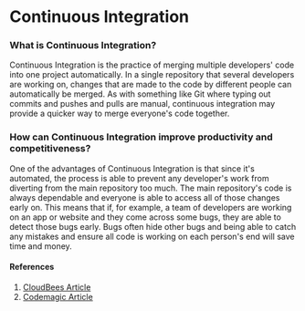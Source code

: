 # Continuous Integration

### What is Continuous Integration?
Continuous Integration is the practice of merging multiple developers' code into one project automatically.
In a single repository that several developers are working on, changes that are made to the code by different people can
automatically be merged. As with something like Git where typing out commits and pushes and pulls are manual, continuous integration may
provide a quicker way to merge everyone's code together.

### How can Continuous Integration improve productivity and competitiveness?
One of the advantages of Continuous Integration is that since it's automated, the process is able to prevent 
any developer's work from diverting from the main repository too much. 
The main repository's code is always dependable and everyone is able to access all of those changes early on.
This means that if, for example, a team of developers are working on an app or website and they come across some bugs, they are able to detect those bugs early.
Bugs often hide other bugs and being able to catch any mistakes and ensure all code is working on each person's end will save time and money.


#### References
1. [CloudBees Article](https://www.cloudbees.com/continuous-delivery/continuous-integration)
2. [Codemagic Article](https://nevercode.io/blog/what-is-continuous-integration-and-how-to-benefit-from-it/)
